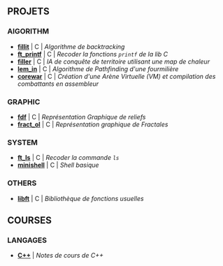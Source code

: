 ## PROJETS

### AlGORITHM

 * **[fillit](https://github.com/tvarnier/42/tree/master/algorithm/fillit)** | C | *Algorithme de backtracking*
 * **[ft_printf](https://github.com/tvarnier/42/tree/master/algorithm/ft_printf)** | C | *Recoder la fonctions `printf` de la lib C*
 * **[filler](https://github.com/tvarnier/42/tree/master/algorithm/filler)** | C | *IA de conquête de territoire utilisant une map de chaleur*
 * **[lem_in](https://github.com/tvarnier/42/tree/master/algorithm/lem_in)** | C | *Algorithme de Pathfinding d'une fourmilière*
 * **[corewar](https://github.com/tvarnier/42/tree/master/algorithm/corewar)** | C | *Création d'une Arène Virtuelle (VM) et compilation des combattants en assembleur*

### GRAPHIC

 * **[fdf](https://github.com/tvarnier/42/tree/master/graphic/fdf)** | C | *Représentation Graphique de reliefs* 
 * **[fract_ol](https://github.com/tvarnier/42/tree/master/graphic/fract_ol)** | C | *Représentation graphique de Fractales*
 
### SYSTEM

 * **[ft_ls](https://github.com/tvarnier/42/tree/master/system/ft_ls)** | C | *Recoder la commande `ls`*
 * **[minishell](https://github.com/tvarnier/42/tree/master/system/minishell)** | C | *Shell basique*

### OTHERS

 * **[libft](https://github.com/tvarnier/42/tree/master/libft)** | C | *Bibliothèque de fonctions usuelles*

## COURSES

### LANGAGES

 * **[C++](https://github.com/tvarnier/42/tree/master/courses/C%2B%2B)** | *Notes de cours de C++*
